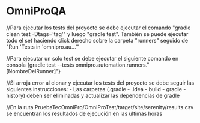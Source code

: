 # OmniProQA

//Para ejecutar los tests del proyecto se debe ejecutar el comando "gradle clean test -Dtags='tag'" y luego "gradle test". También se puede ejecutar todo el set haciendo click derecho sobre la carpeta "runners" seguido de "Run 'Tests in 'omnipro.au...'"

//Para ejecutar un solo test se debe ejecutar el siguiente comando en consola {gradle test --tests omnipro.automation.runners."[NombreDelRunner]"}

//Si arroja error al clonar y ejecutar los tests del proyecto se debe seguir las siguientes instrucciones:
    -   Las carpetas (.gradle - .idea - build - gradle - history) deben ser eliminadas y actualizar las dependencias de gradle

//En la ruta PruebaTecOmniPro/OmniProTest/target/site/serenity/results.csv se encuentran los resultados de ejecución en las ultimas horas
